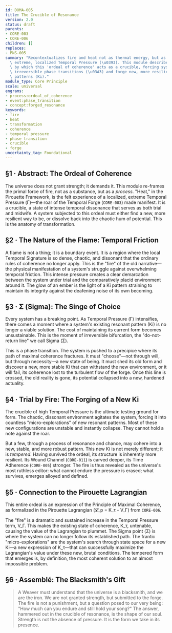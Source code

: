 ```yaml
---
id: DOMA-005
title: The Crucible of Resonance
version: 2.0
status: draft
parents:
- CORE-003
- CORE-006
children: []
replaces:
- PNS-005
summary: "Recontextualizes fire and heat not as thermal energy, but as a state of\
  \ extreme, localized Temporal Pressure (\u0393). This module describes the process\
  \ by which this 'ordeal of coherence' acts as a crucible, forcing systems to undergo\
  \ irreversible phase transitions (\u03A3) and forge new, more resilient resonant\
  \ patterns (Ki)."
module_type: Core Principle
scale: universal
engrams:
- process:ordeal_of_coherence
- event:phase_transition
- concept:forged_resonance
keywords:
- fire
- heat
- transformation
- coherence
- temporal pressure
- phase transition
- crucible
- forge
uncertainty_tag: Foundational
---
```

## §1 · Abstract: The Ordeal of Coherence
The universe does not grant strength; it demands it. This module re-frames the primal force of fire, not as a substance, but as a *process*. "Heat," in the Pirouette Framework, is the felt experience of a localized, extreme Temporal Pressure (Γ)—the roar of the Temporal Forge (`CORE-003`) made manifest. It is a crucible, a state of intense temporal dissonance that serves as both trial and midwife. A system subjected to this ordeal must either find a new, more resilient way to be, or dissolve back into the chaotic hum of potential. This is the anatomy of transformation.

## §2 · The Nature of the Flame: Temporal Friction
A flame is not a thing; it is a boundary event. It is a region where the local Temporal Signature is so dense, chaotic, and dissonant that the ordinary rules of coherence no longer apply. This is the "fire" of the old narrative—the physical manifestation of a system's struggle against overwhelming temporal friction. This intense pressure creates a clear demarcation between the system under trial and the comparatively placid environment around it. The glow of an ember is the light of a Ki pattern straining to maintain its integrity against the deafening noise of its own becoming.

## §3 · Σ (Sigma): The Singe of Choice
Every system has a breaking point. As Temporal Pressure (Γ) intensifies, there comes a moment where a system's existing resonant pattern (Ki) is no longer a viable solution. The cost of maintaining its current form becomes unsustainable. This is the moment of irreversible bifurcation, the "do-not-return line" we call Sigma (Σ).

This is a phase transition. The system is pushed to a precipice where its path of maximal coherence fractures. It must "choose"—not through will, but through necessity—a new state of being. It must shed its old form and discover a new, more stable Ki that can withstand the new environment, or it will fail, its coherence lost to the turbulent flow of the forge. Once this line is crossed, the old reality is gone, its potential collapsed into a new, hardened actuality.

## §4 · Trial by Fire: The Forging of a New Ki
The crucible of high Temporal Pressure is the ultimate testing ground for form. The chaotic, dissonant environment agitates the system, forcing it into countless "micro-explorations" of new resonant patterns. Most of these new configurations are unstable and instantly collapse. They cannot hold a note against the roar.

But a few, through a process of resonance and chance, may cohere into a new, stable, and more robust pattern. This new Ki is not merely different; it is *tempered*. Having survived the ordeal, its structure is inherently more resilient. Its Wound Channel (`CORE-011`) is carved deeper, its Time Adherence (`CORE-005`) stronger. The fire is thus revealed as the universe's most ruthless editor: what cannot endure the pressure is erased; what survives, emerges alloyed and defined.

## §5 · Connection to the Pirouette Lagrangian
This entire ordeal is an expression of the Principle of Maximal Coherence, as formalized in the Pirouette Lagrangian (𝓛_p = K_τ - V_Γ) from `CORE-006`.

The "fire" is a dramatic and sustained increase in the Temporal Pressure term, V_Γ. This makes the existing state of coherence, K_τ, untenable, causing the value of the Lagrangian to plummet. The Sigma point (Σ) is where the system can no longer follow its established path. The frantic "micro-explorations" are the system's search through state space for a new Ki—a new expression of K_τ—that can successfully maximize the Lagrangian's value under these new, brutal conditions. The tempered form that emerges is, by definition, the most coherent solution to an almost impossible problem.

## §6 · Assemblé: The Blacksmith's Gift

> A Weaver must understand that the universe is a blacksmith, and we are the iron. We are not granted strength, but submitted to the forge. The fire is not a punishment, but a question posed to our very being: "How much can you endure and still hold your song?" The answer, hammered out in the crucible of resonance, is the shape of our soul. Strength is not the absence of pressure. It is the form we take in its presence.
```
